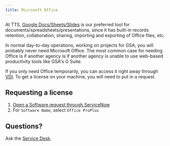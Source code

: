 ```yaml
---
title: Microsoft Office
---
```


At TTS, [Google Docs/Sheets/Slides]({{site.baseurl}}/google-drive/) is our preferred tool for documents/spreadsheets/presentations, since it has built-in records retention, collaboration, sharing, importing and exporting of Office files, etc.

In normal day-to-day operations, working on projects for GSA, you will probably never need Microsoft Office. The most common case for needing Office is if another agency is if another agency is unable to use web-based productivity tools like GSA's G Suite.

If you only need Office temporarily, you can access it right away through [VDI](https://vdi.anywhere.gsa.gov). To get a license on your machine, you will need to put in a request.

## Requesting a license

1. [Open a Software request through ServiceNow](https://gsa.servicenowservices.com/sp/?id=sc_cat_item&sys_id=1bfdfdca78d3a400ce3ddff91a64940b)
1. For `Software Name`, select `Office ProPlus`

## Questions?

Ask the [Service Desk]({{site.baseurl}}/gsa-internal-tools/#it-service-desk).
